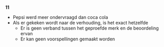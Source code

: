 
**11**
- Pepsi werd meer ondervraagd dan coca cola
- Als er gekeken wordt naar de verhouding, is het exact hetzelfde
	- Er is geen verband tussen het geproefde merk en de beoordeling ervan
	- Er kan geen voorspellingen gemaakt worden

